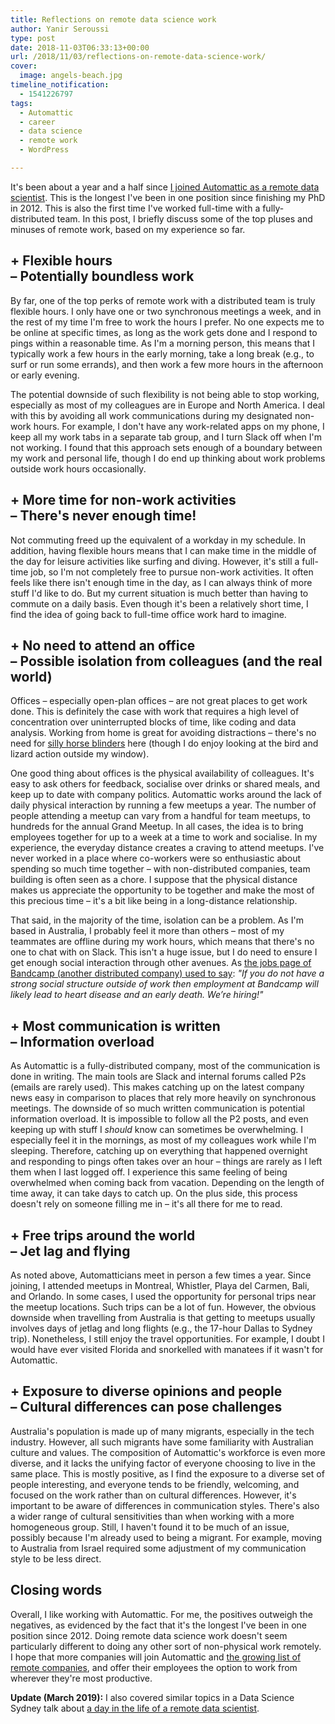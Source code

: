 ```yaml
---
title: Reflections on remote data science work
author: Yanir Seroussi
type: post
date: 2018-11-03T06:33:13+00:00
url: /2018/11/03/reflections-on-remote-data-science-work/
cover:
  image: angels-beach.jpg
timeline_notification:
  - 1541226797
tags:
  - Automattic
  - career
  - data science
  - remote work
  - WordPress

---
```

It's been about a year and a half since [I joined Automattic as a remote data scientist][1]. This is the longest I've been in one position since finishing my PhD in 2012. This is also the first time I've worked full-time with a fully-distributed team. In this post, I briefly discuss some of the top pluses and minuses of remote work, based on my experience so far.

## + Flexible hours<br>– Potentially boundless work  

<p class="indent-1">
  By far, one of the top perks of remote work with a distributed team is truly flexible hours. I only have one or two synchronous meetings a week, and in the rest of my time I'm free to work the hours I prefer. No one expects me to be online at specific times, as long as the work gets done and I respond to pings within a reasonable time. As I'm a morning person, this means that I typically work a few hours in the early morning, take a long break (e.g., to surf or run some errands), and then work a few more hours in the afternoon or early evening.
</p>

<p class="indent-1">
    The potential downside of such flexibility is not being able to stop working, especially as most of my colleagues are in Europe and North America. I deal with this by avoiding all work communications during my designated non-work hours. For example, I don't have any work-related apps on my phone, I keep all my work tabs in a separate tab group, and I turn Slack off when I'm not working. I found that this approach sets enough of a boundary between my work and personal life, though I do end up thinking about work problems outside work hours occasionally.
</p>

## + More time for non-work activities<br>– There's never enough time!

<p class="indent-1">
  Not commuting freed up the equivalent of a workday in my schedule. In addition, having flexible hours means that I can make time in the middle of the day for leisure activities like surfing and diving. However, it's still a full-time job, so I'm not completely free to pursue non-work activities. It often feels like there isn't enough time in the day, as I can always think of more stuff I'd like to do. But my current situation is much better than having to commute on a daily basis. Even though it's been a relatively short time, I find the idea of going back to full-time office work hard to imagine.
</p>

## + No need to attend an office<br>– Possible isolation from colleagues (and the real world)

<p class="indent-1">
  Offices &ndash; especially open-plan offices &ndash; are not great places to get work done. This is definitely the case with work that requires a high level of concentration over uninterrupted blocks of time, like coding and data analysis. Working from home is great for avoiding distractions &ndash; there's no need for <a href="https://techcrunch.com/2018/10/17/open-offices-have-driven-panasonic-to-make-horse-blinders-for-humans/">silly horse blinders</a> here (though I do enjoy looking at the bird and lizard action outside my window).
</p> 
  
<p class="indent-1">
    One good thing about offices is the physical availability of colleagues. It's easy to ask others for feedback, socialise over drinks or shared meals, and keep up to date with company politics. Automattic works around the lack of daily physical interaction by running a few meetups a year. The number of people attending a meetup can vary from a handful for team meetups, to hundreds for the annual Grand Meetup. In all cases, the idea is to bring employees together for up to a week at a time to work and socialise. In my experience, the everyday distance creates a craving to attend meetups. I've never worked in a place where co-workers were so enthusiastic about spending so much time together &ndash; with non-distributed companies, team building is often seen as a chore. I suppose that the physical distance makes us appreciate the opportunity to be together and make the most of this precious time &ndash; it's a bit like being in a long-distance relationship.
</p>

<p class="indent-1">
  That said, in the majority of the time, isolation can be a problem. As I'm based in Australia, I probably feel it more than others &ndash; most of my teammates are offline during my work hours, which means that there's no one to chat with on Slack. This isn't a huge issue, but I do need to ensure I get enough social interaction through other avenues. As <a href="https://web.archive.org/web/20160102094215/Bandcamp.com/jobs">the jobs page of Bandcamp (another distributed company) used to say</a>: <i>"If you do not have a strong social structure outside of work then employment at Bandcamp will likely lead to heart disease and an early death. We’re hiring!"</i>
</p>

## + Most communication is written<br>– Information overload

<p class="indent-1">
  As Automattic is a fully-distributed company, most of the communication is done in writing. The main tools are Slack and internal forums called P2s (emails are rarely used). This makes catching up on the latest company news easy in comparison to places that rely more heavily on synchronous meetings. The downside of so much written communication is potential information overload. It is impossible to follow all the P2 posts, and even keeping up with stuff I <i>should</i> know can sometimes be overwhelming. I especially feel it in the mornings, as most of my colleagues work while I'm sleeping. Therefore, catching up on everything that happened overnight and responding to pings often takes over an hour &ndash; things are rarely as I left them when I last logged off. I experience this same feeling of being overwhelmed when coming back from vacation. Depending on the length of time away, it can take days to catch up. On the plus side, this process doesn't rely on someone filling me in &ndash; it's all there for me to read.
</p>

## + Free trips around the world<br>– Jet lag and flying

<p class="indent-1">
  As noted above, Automatticians meet in person a few times a year. Since joining, I attended meetups in Montreal, Whistler, Playa del Carmen, Bali, and Orlando. In some cases, I used the opportunity for personal trips near the meetup locations. Such trips can be a lot of fun. However, the obvious downside when travelling from Australia is that getting to meetups usually involves days of jetlag and long flights (e.g., the 17-hour Dallas to Sydney trip). Nonetheless, I still enjoy the travel opportunities. For example, I doubt I would have ever visited Florida and snorkelled with manatees if it wasn't for Automattic.
</p>

## + Exposure to diverse opinions and people<br>– Cultural differences can pose challenges

<p class="indent-1">
  Australia's population is made up of many migrants, especially in the tech industry. However, all such migrants have some familiarity with Australian culture and values. The composition of Automattic's workforce is even more diverse, and it lacks the unifying factor of everyone choosing to live in the same place. This is mostly positive, as I find the exposure to a diverse set of people interesting, and everyone tends to be friendly, welcoming, and focused on the work rather than on cultural differences. However, it's important to be aware of differences in communication styles. There's also a wider range of cultural sensitivities than when working with a more homogeneous group. Still, I haven't found it to be much of an issue, possibly because I'm already used to being a migrant. For example, moving to Australia from Israel required some adjustment of my communication style to be less direct.
</p>

## Closing words

Overall, I like working with Automattic. For me, the positives outweigh the negatives, as evidenced by the fact that it's the longest I've been in one position since 2012. Doing remote data science work doesn't seem particularly different to doing any other sort of non-physical work remotely. I hope that more companies will join Automattic and <a href="https://github.com/yanirs/established-remote">the growing list of remote companies</a>, and offer their employees the option to work from wherever they're most productive. 

**Update (March 2019):** I also covered similar topics in a Data Science Sydney talk about <a href="https://www.youtube.com/watch?v=5qbVEEtgWcY">a day in the life of a remote data scientist</a>.

 [1]: https://yanirseroussi.com/2017/07/29/my-10-step-path-to-becoming-a-remote-data-scientist-with-automattic/
